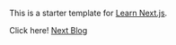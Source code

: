 This is a starter template for [Learn Next.js](https://nextjs.org/learn).

Click here! [Next Blog](https://nextjs-blog-psi-topaz-41.vercel.app/)
